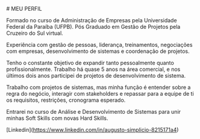 \# MEU PERFIL



Formado no curso de Administração de Empresas pela Universidade Federal da Paraíba (UFPB). Pós Graduado em Gestão de Projetos pela Cruzeiro do Sul virtual.



Experiência com gestão de pessoas, liderança, treinamentos, negociações com empresas, desenvolvimento de sistemas e coordenação de projetos.



Tenho o constante objetivo de expandir tanto pessoalmente quanto profissionalmente. Trabalho há quase 5 anos na área comercial, e nos últimos dois anos participei de projetos de desenvolvimento de sistema.



Trabalho com projetos de sistemas, mas minha função é entender sobre a regra do negócio, interagir com stakeholders e repassar para a equipe de ti os requisitos, restrições, cronograma esperado.



Entrarei no curso de Análise e Desenvolvimento de Sistemas para unir minhas Soft Skills com novas Hard Skills.



\[Linkedin](https://www.linkedin.com/in/augusto-simplicio-8215171a4)

